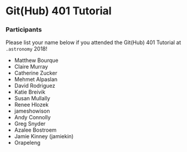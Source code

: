 # Git(Hub) 401 Tutorial

### Participants

Please list your name below if you attended the Git(Hub) 401 Tutorial at `.astronomy` 2018!

- Matthew Bourque
- Claire Murray
- Catherine Zucker
- Mehmet Alpaslan
- David Rodriguez
- Katie Breivik
- Susan Mullally
- Renee Hlozek
- jameshowison
- Andy Connolly
- Greg Snyder
- Azalee Bostroem
- Jamie Kinney (jamiekin)
- Orapeleng
